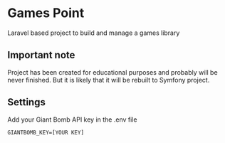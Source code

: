 # Games Point

Laravel based project to build and manage a games library

## Important note
Project has been created for educational purposes and probably will be never finished. But it is likely that it will be rebuilt to Symfony project.

## Settings

Add your Giant Bomb API key in the .env file

```
GIANTBOMB_KEY=[YOUR KEY]
```
